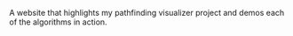 A website that highlights my pathfinding visualizer project and demos each of the algorithms in action.